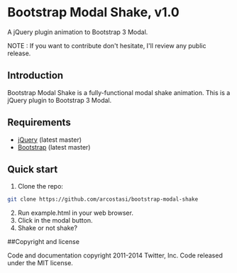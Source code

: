 Bootstrap Modal Shake, v1.0
=======

A jQuery plugin animation to Bootstrap 3 Modal.

NOTE : If you want to contribute don't hesitate, I'll review any public release.

Introduction
------------

Bootstrap Modal Shake is a fully-functional modal shake animation.
This is a jQuery plugin to Bootstrap 3 Modal.

Requirements
------------

* [jQuery](https://github.com/jquery/jquery) (latest master)
* [Bootstrap](https://github.com/twbs/bootstrap) (latest master)

## Quick start

1. Clone the repo:

```bash
git clone https://github.com/arcostasi/bootstrap-modal-shake
```

2. Run example.html in your web browser.
3. Click in the modal button.
4. Shake or not shake?

##Copyright and license

Code and documentation copyright 2011-2014 Twitter, Inc. Code released under the MIT license.
